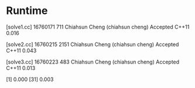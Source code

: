 # Runtime

[solve1.cc]
16760171    711 Chiahsun Cheng (chiahsun cheng)   Accepted  C++11   0.016


[solve2.cc]
16760215    2151    Chiahsun Cheng (chiahsun cheng)   Accepted  C++11   0.043


[solve3.cc]
16760223    483 Chiahsun Cheng (chiahsun cheng)   Accepted  C++11   0.013


[1] 0.000
[31] 0.003
